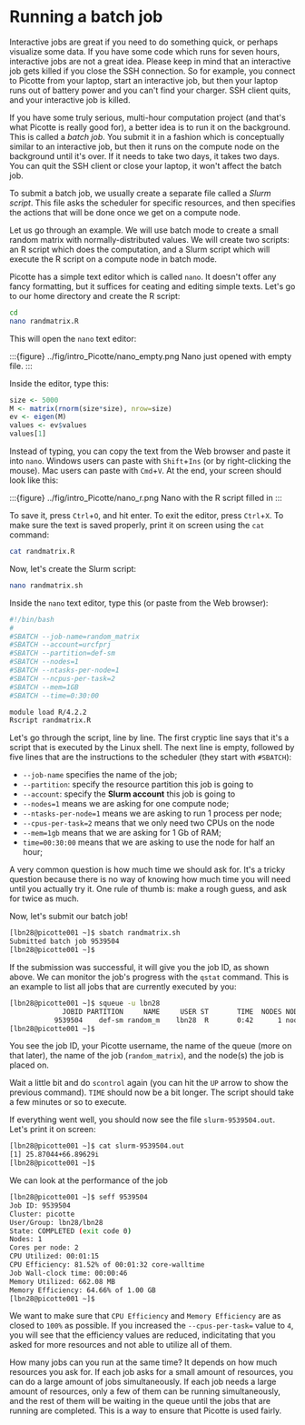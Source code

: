 # Running a batch job

Interactive jobs are great if you need to do something quick, or perhaps visualize some data. 
If you have some code which runs for seven hours, interactive jobs are not a great idea. Please 
keep in mind that an interactive job gets killed if you close the SSH connection. So for example, 
you connect to Picotte from your laptop, start an interactive job, but then your laptop runs out 
of battery power and you can't find your charger. SSH client quits, and your interactive job is killed.

If you have some truly serious, multi-hour computation project (and that's what Picotte is really 
good for), a better idea is to run it on the background. This is called a *batch job*. You submit 
it in a fashion which is conceptually similar to an interactive job, but then it runs on the compute 
node on the background until it's over. If it needs to take two days, it takes two days. You can quit 
the SSH client or close your laptop, it won't affect the batch job.

To submit a batch job, we usually create a separate file called a *Slurm script*. This file asks the 
scheduler for specific resources, and then specifies the actions that will be done once we get on a 
compute node.

Let us go through an example. We will use batch mode to create a small random matrix with 
normally-distributed values. We will create two scripts: an R script which does the computation, 
and a Slurm script which will execute the R script on a compute node in batch mode.

Picotte has a simple text editor which is called `nano`. It doesn't offer any fancy formatting, 
but it suffices for ceating and editing simple texts. Let's go to our home directory and create the 
R script:

~~~bash
cd
nano randmatrix.R
~~~

This will open the `nano` text editor:

:::{figure} ../fig/intro_Picotte/nano_empty.png
Nano just opened with empty file.
:::

Inside the editor, type this:

~~~R
size <- 5000
M <- matrix(rnorm(size*size), nrow=size)
ev <- eigen(M)
values <- ev$values
values[1]
~~~

Instead of typing, you can copy the text from the Web browser and paste it into `nano`. Windows users 
can paste with `Shift`+`Ins` (or by right-clicking the mouse). Mac users can paste with `Cmd`+`V`. At 
the end, your screen should look like this:

:::{figure} ../fig/intro_Picotte/nano_r.png
Nano with the R script filled in
:::

To save it, press `Ctrl`+`O`, and hit enter. To exit the editor, press `Ctrl`+`X`. To make sure the text is 
saved properly, print it on screen using the `cat` command:

~~~bash
cat randmatrix.R
~~~

Now, let's create the Slurm script:

~~~bash
nano randmatrix.sh
~~~

Inside the `nano` text editor, type this (or paste from the Web browser):

~~~bash
#!/bin/bash
#
#SBATCH --job-name=random_matrix
#SBATCH --account=urcfprj
#SBATCH --partition=def-sm
#SBATCH --nodes=1
#SBATCH --ntasks-per-node=1
#SBATCH --ncpus-per-task=2
#SBATCH --mem=1GB
#SBATCH --time=0:30:00

module load R/4.2.2
Rscript randmatrix.R
~~~

Let's go through the script, line by line. The first cryptic line says that it's a script that is 
executed by the Linux shell. The next line is empty, followed by five lines that are the instructions 
to the scheduler (they start with `#SBATCH`):

- `--job-name` specifies the name of the job;
- `--partition`: specify the resource partition this job is going to
- `--account`: specify the **Slurm account** this job is going to
- `--nodes=1` means we are asking for one compute node;
- `--ntasks-per-node=1` means we are asking to run 1 process per node;
- `--cpus-per-task=2` means that we only need two CPUs on the node 
- `--mem=1gb` means that we are asking for 1 Gb of RAM; 
- `time=00:30:00` means that we are asking to use the node for half an hour; 

A very common question is how much time we should ask for. It's a tricky question because 
there is no way of knowing how much time you will need until you actually try it. One rule of 
thumb is: make a rough guess, and ask for twice as much.

Now, let's submit our batch job!

~~~bash
[lbn28@picotte001 ~]$ sbatch randmatrix.sh
Submitted batch job 9539504
[lbn28@picotte001 ~]$
~~~

If the submission was successful, it will give you the job ID, as shown above. 
We can monitor the job's progress with the `qstat` command. This is an example to list 
all jobs that are currently executed by you:

~~~bash
[lbn28@picotte001 ~]$ squeue -u lbn28
             JOBID PARTITION     NAME     USER ST       TIME  NODES NODELIST(REASON)
           9539504    def-sm random_m    lbn28  R       0:42      1 node047
[lbn28@picotte001 ~]$
~~~

You see the job ID, your Picotte username, the name of the queue (more on that later), 
the name of the job (`random_matrix`), and the node(s) the job is placed on. 

Wait a little bit and do `scontrol` again (you can hit the `UP` arrow to show the previous command). 
`TIME` should now be a bit longer. The script should take a few minutes or so to execute. 

If everything went well, you should now see the file `slurm-9539504.out`. Let's print it on screen:

~~~bash
[lbn28@picotte001 ~]$ cat slurm-9539504.out
[1] 25.87044+66.89629i
[lbn28@picotte001 ~]$
~~~

We can look at the performance of the job

~~~bash
[lbn28@picotte001 ~]$ seff 9539504
Job ID: 9539504
Cluster: picotte
User/Group: lbn28/lbn28
State: COMPLETED (exit code 0)
Nodes: 1
Cores per node: 2
CPU Utilized: 00:01:15
CPU Efficiency: 81.52% of 00:01:32 core-walltime
Job Wall-clock time: 00:00:46
Memory Utilized: 662.08 MB
Memory Efficiency: 64.66% of 1.00 GB
[lbn28@picotte001 ~]$
~~~

We want to make sure that `CPU Efficiency` and `Memory Efficiency` are as closed to `100%` as 
possible. If you increased the `--cpus-per-task=` value to `4`, you will see that the 
efficiency values are reduced, indicitating that you asked for more resources and not able to 
utilize all of them. 

How many jobs can you run at the same time? It depends on how much resources you ask for. If 
each job asks for a small amount of resources, you can do a large amount of jobs simultaneously. 
If each job needs a large amount of resources, only a few of them can be running simultaneously, 
and the rest of them will be waiting in the queue until the jobs that are running are completed. 
This is a way to ensure that Picotte is used fairly.

